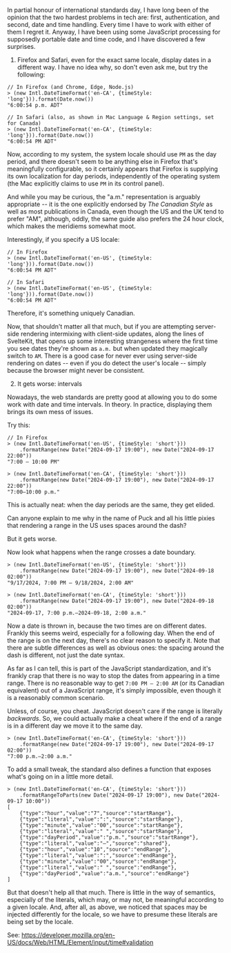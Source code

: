 In partial honour of international standards day, I have long been of the
opinion that the two hardest problems in tech are: first, authentication, and
second, date and time handling. Every time I have to work with either of them I
regret it. Anyway, I have been using some JavaScript processing for supposedly
portable date and time code, and I have discovered a few surprises.

1. Firefox and Safari, even for the exact same locale, display dates in a
   different way. I have no idea why, so don't even ask me, but try the
   following:

```
// In Firefox (and Chrome, Edge, Node.js)
> (new Intl.DateTimeFormat('en-CA', {timeStyle: 'long'})).format(Date.now())
"6:00:54 p.m. ADT"

// In Safari (also, as shown in Mac Language & Region settings, set for Canada)
> (new Intl.DateTimeFormat('en-CA', {timeStyle: 'long'})).format(Date.now())
"6:00:54 PM ADT"
```

Now, according to my system, the system locale should use `PM` as the day
period, and there doesn't seem to be anything else in Firefox that's
meaningfully configurable, so it certainly appears that Firefox is supplying its
own localization for day periods, independently of the operating system (the Mac
explicitly claims to use `PM` in its control panel).

And while you may be curious, the "a.m." representation is arguably appropriate
-- it is the one explicitly endorsed by *The Canadian Style* as well as most
publications in Canada, even though the US and the UK tend to prefer "AM",
although, oddly, the same guide also prefers the 24 hour clock, which makes the
meridiems somewhat moot.

Interestingly, if you specify a US locale:

```
// In Firefox
> (new Intl.DateTimeFormat('en-US', {timeStyle: 'long'})).format(Date.now())
"6:00:54 PM ADT"

// In Safari
> (new Intl.DateTimeFormat('en-US', {timeStyle: 'long'})).format(Date.now())
"6:00:54 PM ADT"
```

Therefore, it's something uniquely Canadian. 

Now, that shouldn't matter all that much, but if you are attempting server-side
rendering intermixing with client-side updates, along the lines of SvelteKit,
that opens up some interesting strangeness where the first time you see dates
they're shown as `a.m.` but when updated they magically switch to `AM`. There is
a good case for never ever using server-side rendering on dates -- even if you
do detect the user's locale -- simply because the browser might never be
consistent.

2. It gets worse: intervals

Nowadays, the web standards are pretty good at allowing you to do some work with
date and time intervals. In theory. In practice, displaying them brings its own
mess of issues.

Try this:

```
// In Firefox
> (new Intl.DateTimeFormat('en-US', {timeStyle: 'short'}))
    .formatRange(new Date("2024-09-17 19:00"), new Date("2024-09-17 22:00"))
"7:00 – 10:00 PM" 

> (new Intl.DateTimeFormat('en-CA', {timeStyle: 'short'}))
    .formatRange(new Date("2024-09-17 19:00"), new Date("2024-09-17 22:00"))
"7:00–10:00 p.m."
```

This is actually neat: when the day periods are the same, they get elided. 

Can anyone explain to me why in the name of Puck and all his little pixies that
rendering a range in the US uses spaces around the dash? 

But it gets worse.

Now look what happens when the range crosses a date boundary.

```
> (new Intl.DateTimeFormat('en-US', {timeStyle: 'short'}))
    .formatRange(new Date("2024-09-17 19:00"), new Date("2024-09-18 02:00"))
"9/17/2024, 7:00 PM – 9/18/2024, 2:00 AM" 

> (new Intl.DateTimeFormat('en-CA', {timeStyle: 'short'}))
    .formatRange(new Date("2024-09-17 19:00"), new Date("2024-09-18 02:00"))
"2024-09-17, 7:00 p.m.–2024-09-18, 2:00 a.m." 
```

Now a date is thrown in, because the two times are on different dates. Frankly
this seems weird, especially for a following day. When the end of the range is
on the next day, there's no clear reason to specify it. Note that there are
subtle differences as well as obvious ones: the spacing around the dash is
different, not just the date syntax.

As far as I can tell, this is part of the JavaScript standardization, and it's
frankly crap that there is no way to stop the dates from appearing in a time
range. There is no reasonable way to get `7:00 PM – 2:00 AM` (or its Canadian
equivalent) out of a JavaScript range, it's simply impossible, even though it is
a reasonably common scenario. 

Unless, of course, you cheat. JavaScript doesn't care if the range is literally
*backwards*. So, we could actually make a cheat where if the end of a range is
in a different day we move it to the same day. 

```
> (new Intl.DateTimeFormat('en-CA', {timeStyle: 'short'}))
    .formatRange(new Date("2024-09-17 19:00"), new Date("2024-09-17 02:00")) 
"7:00 p.m.–2:00 a.m."
```

To add a small tweak, the standard also defines a function that exposes what's
going on in a little more detail.

```
> (new Intl.DateTimeFormat('en-CA', {timeStyle: 'short'}))
    .formatRangeToParts(new Date("2024-09-17 19:00"), new Date("2024-09-17 10:00")) 
[
    {"type":"hour","value":"7","source":"startRange"},
    {"type":"literal","value":":","source":"startRange"},
    {"type":"minute","value":"00","source":"startRange"},
    {"type":"literal","value":" ","source":"startRange"},
    {"type":"dayPeriod","value":"p.m.","source":"startRange"},
    {"type":"literal","value":"–","source":"shared"},
    {"type":"hour","value":"10","source":"endRange"},
    {"type":"literal","value":":","source":"endRange"},
    {"type":"minute","value":"00","source":"endRange"},
    {"type":"literal","value":" ","source":"endRange"},
    {"type":"dayPeriod","value":"a.m.","source":"endRange"}
]
```

But that doesn't help all that much. There is little in the way of semantics,
especially of the literals, which may, or may not, be meaningful according to a
given locale. And, after all, as above, we noticed that spaces may be injected
differently for the locale, so we have to presume these literals are being set
by the locale.

See: https://developer.mozilla.org/en-US/docs/Web/HTML/Element/input/time#validation

